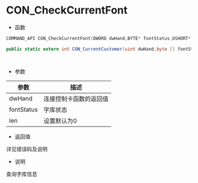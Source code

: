 # CON_CheckCurrentFont

- 函数

```C++
COMMAND_API CON_CheckCurrentFont(DWORD dwHand,BYTE* fontStatus,USHORT* len);
```

```C#
public static extern int CON_CurrentCustomer(uint dwHand,byte [] fontStatus,ref ushort len);
```

```Delphi

```

```vb

```

- 参数

| 参数       | 描述                   |
| ---------- | ---------------------- |
| dwHand     | 连接控制卡函数的返回值 |
| fontStatus | 字库状态               |
| len        | 设置默认为0            |

- 返回值

详见错误码及说明

- 说明

查询字库信息